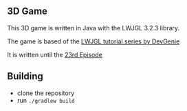 ## 3D Game
This 3D game is written in Java with the LWJGL 3.2.3 library.

The game is based of the [LWJGL tutorial series by DevGenie](https://youtube.com/playlist?list=PL4QbKfRYvHvSJSVgHawYIvcIA0CcgnMzw&si=gkaxEFmmGpvmtE1J)

It is written until the [23rd Episode](https://www.youtube.com/watch?v=uK3_5NIJeXQ)

## Building
- clone the repository
- run ```./gradlew build```
